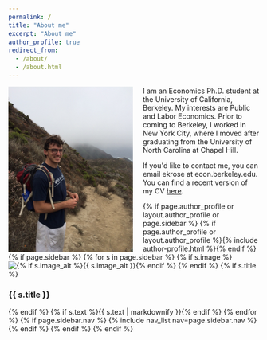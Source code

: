 ```yaml
---
permalink: /
title: "About me"
excerpt: "About me"
author_profile: true
redirect_from: 
  - /about/
  - /about.html
---
```


<img class="img-responsive" style="float: left; margin: 0px 20px 0px 0px;" src="/images/profile.png" width="250"> I am an Economics Ph.D. student at the University of California, Berkeley. My interests are Public and Labor Economics. Prior to coming to Berkeley, I worked in New York City, where I moved after graduating from the University of North Carolina at Chapel Hill.

If you'd like to contact me, you can email ekrose at econ.berkeley.edu. You can find a recent version of my CV [here](/files/ekr_cv_06-06-17.pdf).

<div>
{% if page.author_profile or layout.author_profile or page.sidebar %}
  {% if page.author_profile or layout.author_profile %}{% include author-profile.html %}{% endif %}
  {% if page.sidebar %}
    {% for s in page.sidebar %}
      {% if s.image %}
        <img src=
        {% if s.image contains "://" %}
          "{{ s.image }}"
        {% else %}
          "{{ s.image | prepend: "/images/" | prepend: base_path }}"
        {% endif %}
        alt="{% if s.image_alt %}{{ s.image_alt }}{% endif %}">
      {% endif %}
      {% if s.title %}<h3>{{ s.title }}</h3>{% endif %}
      {% if s.text %}{{ s.text | markdownify }}{% endif %}
    {% endfor %}
    {% if page.sidebar.nav %}
      {% include nav_list nav=page.sidebar.nav %}
    {% endif %}
  {% endif %}
{% endif %}
</div>

